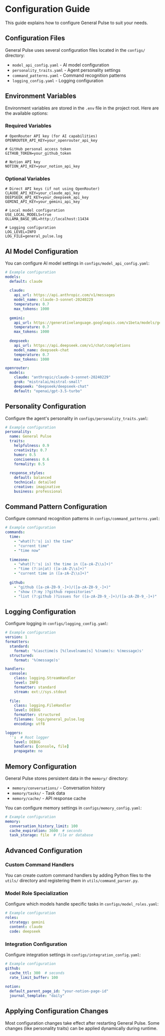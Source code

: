# Configuration Guide

This guide explains how to configure General Pulse to suit your needs.

## Configuration Files

General Pulse uses several configuration files located in the `configs/` directory:

- `model_api_config.yaml` - AI model configuration
- `personality_traits.yaml` - Agent personality settings
- `command_patterns.yaml` - Command recognition patterns
- `logging_config.yaml` - Logging configuration

## Environment Variables

Environment variables are stored in the `.env` file in the project root. Here are the available options:

### Required Variables

```
# OpenRouter API key (for AI capabilities)
OPENROUTER_API_KEY=your_openrouter_api_key

# GitHub personal access token
GITHUB_TOKEN=your_github_token

# Notion API key
NOTION_API_KEY=your_notion_api_key
```

### Optional Variables

```
# Direct API keys (if not using OpenRouter)
CLAUDE_API_KEY=your_claude_api_key
DEEPSEEK_API_KEY=your_deepseek_api_key
GEMINI_API_KEY=your_gemini_api_key

# Local model configuration
USE_LOCAL_MODELS=true
OLLAMA_BASE_URL=http://localhost:11434

# Logging configuration
LOG_LEVEL=INFO
LOG_FILE=general_pulse.log
```

## AI Model Configuration

You can configure AI model settings in `configs/model_api_config.yaml`:

```yaml
# Example configuration
models:
  default: claude
  
  claude:
    api_url: https://api.anthropic.com/v1/messages
    model_name: claude-3-sonnet-20240229
    temperature: 0.7
    max_tokens: 1000
    
  gemini:
    api_url: https://generativelanguage.googleapis.com/v1beta/models/gemini-pro:generateContent
    temperature: 0.7
    max_tokens: 1000
    
  deepseek:
    api_url: https://api.deepseek.com/v1/chat/completions
    model_name: deepseek-chat
    temperature: 0.7
    max_tokens: 1000

openrouter:
  models:
    claude: "anthropic/claude-3-sonnet-20240229"
    grok: "mistralai/mistral-small"
    deepseek: "deepseek/deepseek-chat"
    default: "openai/gpt-3.5-turbo"
```

## Personality Configuration

Configure the agent's personality in `configs/personality_traits.yaml`:

```yaml
# Example configuration
personality:
  name: General Pulse
  traits:
    helpfulness: 0.9
    creativity: 0.7
    humor: 0.5
    conciseness: 0.6
    formality: 0.5
  
  response_styles:
    default: balanced
    technical: detailed
    creative: imaginative
    business: professional
```

## Command Pattern Configuration

Configure command recognition patterns in `configs/command_patterns.yaml`:

```yaml
# Example configuration
commands:
  time:
    - "what(?:'s| is) the time"
    - "current time"
    - "time now"
  
  timezone:
    - "what(?:'s| is) the time in ([a-zA-Z\\s]+)"
    - "time (?:in|at) ([a-zA-Z\\s]+)"
    - "current time in ([a-zA-Z\\s]+)"
  
  github:
    - "github ([a-zA-Z0-9_-]+)/([a-zA-Z0-9_-]+)"
    - "show (?:my )?github repositories"
    - "list (?:github )?issues for ([a-zA-Z0-9_-]+)/([a-zA-Z0-9_-]+)"
```

## Logging Configuration

Configure logging in `configs/logging_config.yaml`:

```yaml
# Example configuration
version: 1
formatters:
  standard:
    format: '%(asctime)s [%(levelname)s] %(name)s: %(message)s'
  structured:
    format: '%(message)s'

handlers:
  console:
    class: logging.StreamHandler
    level: INFO
    formatter: standard
    stream: ext://sys.stdout
  
  file:
    class: logging.FileHandler
    level: DEBUG
    formatter: structured
    filename: logs/general_pulse.log
    encoding: utf8

loggers:
  '':  # Root logger
    level: DEBUG
    handlers: [console, file]
    propagate: no
```

## Memory Configuration

General Pulse stores persistent data in the `memory/` directory:

- `memory/conversations/` - Conversation history
- `memory/tasks/` - Task data
- `memory/cache/` - API response cache

You can configure memory settings in `configs/memory_config.yaml`:

```yaml
# Example configuration
memory:
  conversation_history_limit: 100
  cache_expiration: 3600  # seconds
  task_storage: file  # file or database
```

## Advanced Configuration

### Custom Command Handlers

You can create custom command handlers by adding Python files to the `utils/` directory and registering them in `utils/command_parser.py`.

### Model Role Specialization

Configure which models handle specific tasks in `configs/model_roles.yaml`:

```yaml
# Example configuration
roles:
  strategy: gemini
  content: claude
  code: deepseek
```

### Integration Configuration

Configure integration settings in `configs/integration_config.yaml`:

```yaml
# Example configuration
github:
  cache_ttl: 300  # seconds
  rate_limit_buffer: 100
  
notion:
  default_parent_page_id: "your-notion-page-id"
  journal_template: "daily"
```

## Applying Configuration Changes

Most configuration changes take effect after restarting General Pulse. Some changes (like personality traits) can be applied dynamically during runtime.

